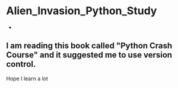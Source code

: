 # Alien_Invasion_Python_Study
-
I am reading this book called "Python Crash Course" and it suggested me to use version control.
-

Hope I learn a lot